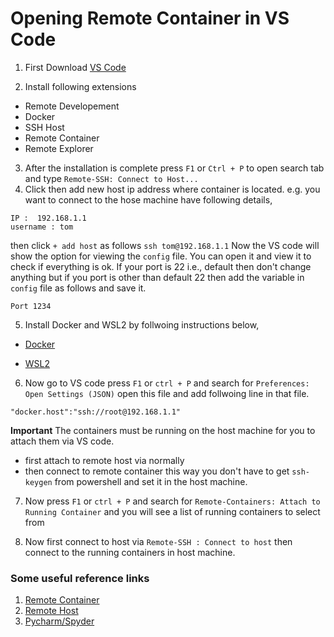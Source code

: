 # Opening Remote Container in VS Code

1. First Download [VS Code](https://code.visualstudio.com/download)

2. Install following extensions

* Remote Developement
* Docker
* SSH Host
* Remote Container
* Remote Explorer

3. After the installation is complete press `F1` or `Ctrl + P` to open search tab and type `Remote-SSH: Connect to Host...`
4. Click then add new host ip address where container is located.
e.g. you want to connect to the hose machine have following details,
```
IP :  192.168.1.1
username : tom
```
then click `+ add host` as follows `ssh tom@192.168.1.1` Now the VS code will show the option for viewing the `config` file. You can open it and view it to check if everything is ok. If your port is 22 i.e., default then don't change anything but if you port is other than default 22 then add the variable in `config` file as follows and save it.
```
Port 1234
```

5. Install Docker and WSL2 by follwoing instructions below,

* [Docker](https://docs.docker.com/desktop/windows/install/)

* [WSL2](https://docs.microsoft.com/en-us/windows/wsl/install-manual)

6. Now go to VS code press `F1` or `ctrl + P` and search for `Preferences: Open Settings (JSON)` open this file and add follwoing line in that file.

```
"docker.host":"ssh://root@192.168.1.1"
```
**Important** The containers must be running on the host machine for you to attach them via VS code.
* first attach to remote host via normally
* then connect to remote container 
this way you don't have to get `ssh-keygen` from powershell and set it in the host machine.

7. Now press `F1` or `ctrl + P` and search for `Remote-Containers: Attach to Running Container` and you will see a list of running containers to select from

8. Now first connect to host via `Remote-SSH : Connect to host` then connect to the running containers in host machine.

### Some useful reference links

1. [Remote Container](https://seokhyun2.tistory.com/48)
2. [Remote Host](https://seokhyun2.tistory.com/42)
3. [Pycharm/Spyder](https://blog.naver.com/lccandol/222217850151)
